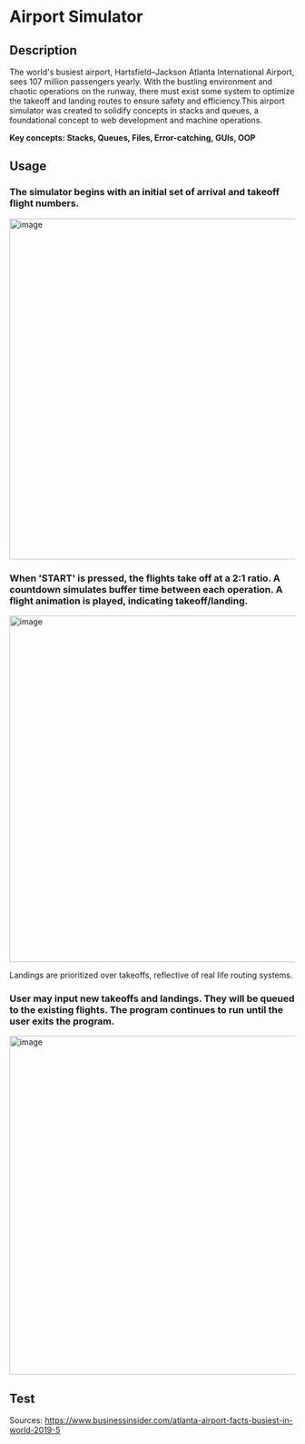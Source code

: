 # Airport Simulator
## Description
The world's busiest airport, Hartsfield–Jackson Atlanta International Airport, sees 107 million passengers yearly. With the bustling environment and chaotic operations on the runway, there must exist some system to optimize the takeoff and landing routes to ensure safety and efficiency.This airport simulator was created to solidify concepts in stacks and queues, a foundational concept to web development and machine operations.

**Key concepts: Stacks, Queues, Files, Error-catching, GUIs, OOP**

## Usage

### The simulator begins with an initial set of arrival and takeoff flight numbers. 
<img width="601" alt="image" src="https://github.com/y3jian/Airport-Simulator/assets/154850931/b3cec697-d48a-4c02-b301-4bb41b8b86b2">

### When 'START' is pressed, the flights take off at a 2:1 ratio. A countdown simulates buffer time between each operation. A flight animation is played, indicating takeoff/landing.
<img width="611" alt="image" src="https://github.com/y3jian/Airport-Simulator/assets/154850931/c3f5444b-9f77-48ff-a482-eda6d160bc68">

Landings are prioritized over takeoffs, reflective of real life routing systems.

### User may input new takeoffs and landings. They will be queued to the existing flights. The program continues to run until the user exits the program.
<img width="597" alt="image" src="https://github.com/y3jian/Airport-Simulator/assets/154850931/ae6af28a-ce8d-4535-a3e5-a092b9c93c5c">

## Test


Sources: https://www.businessinsider.com/atlanta-airport-facts-busiest-in-world-2019-5
